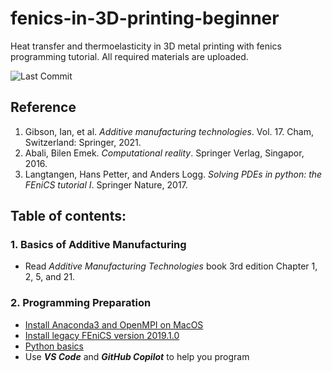 # fenics-in-3D-printing-beginner
Heat transfer and thermoelasticity in 3D metal printing with fenics programming tutorial. All required materials are uploaded.

![Last Commit](https://img.shields.io/github/last-commit/Yazhuo-Liu/fenics-in-3D-printing-beginner)

## Reference
1. Gibson, Ian, et al. *Additive manufacturing technologies*. Vol. 17. Cham, Switzerland: Springer, 2021.
2. Abali, Bilen Emek. *Computational reality*. Springer Verlag, Singapor, 2016.
3. Langtangen, Hans Petter, and Anders Logg. *Solving PDEs in python: the FEniCS tutorial I*. Springer Nature, 2017.

## Table of contents:

### 1. Basics of Additive Manufacturing
- Read _Additive Manufacturing Technologies_ book 3rd edition Chapter 1, 2, 5, and 21.

### 2. Programming Preparation
- [Install Anaconda3 and OpenMPI on MacOS](/Markdown/Install%20Anaconda3%20on%20MacOS.md) 
- [Install legacy FEniCS version 2019.1.0](/Markdown/Install%20FEniCS%202019.1.0%20using%20conda.md)
- [Python basics](/Markdown/Python%20basis.md)
- Use ***VS Code*** and ***GitHub Copilot*** to help you program
